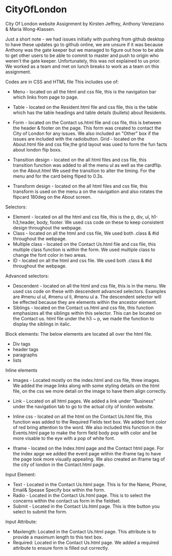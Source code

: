 # CityOfLondon
City Of London website
Assignment by Kirsten Jeffrey, Anthony Veneziano & Maria Wong-Klassen.

Just a short note - we had issues initially with pushing from github desktop to have these updates go to github online, we are unsure if it was because Anthony was the gate keeper but we managed to figure out how to be able to get other users to be able to commit to master and push to origin who weren't the gate keeper. Unfortunately, this was not explained to us prior. We worked as a team and met on lunch breaks to work as a team on this assignment. 

Codes are in CSS and HTML file
This includes use of: 
- Menu - located on all the html and css file, this is the navigation bar which links from page to page.
- Table - located on the Resident.html file and css file, this is the table which has the table headings and table details (bullets) about Residents. 
- Form - located on the Contact us.html file and css file, this is between the header & footer on the page. This form was created to contact the City of London for any issues. We also included an "Other" box if the issues are included with the radiobutton.
Grid - located on the About.html file and css file,the grid layout was used to form the fun facts about london flip boxs.

- Transition design - located on the all html files and css file, this transition function was added to all the menu ul as well as the cardflip. on the About.html We used the transition to alter the timing. For the menu and for the card being fliped to 0.3s.
- Transform design - located on the all html files and css file, this transform is used on the menu a on the navigation and also rotates the flipcard 180deg on the About screen.

Selectors:
- Element - located on all the html and css file, this is the p, div, ul, h1-h3,header, body, footer. We used css code on these to keep consistent design throughout the webpage. 
- Class - located on all the html and css file, We used both .class & #id throughout the webpage. 
- Multiple class - located on the Contact Us.html file and css file, this multiple class function is within the form. We used multiple class to change the font color in two areas. 
- ID - located on all the html and css file. We used both .class & #id throughout the webpage. 



Advanced selectors:
- Descendent - located on all the html and css file, this is in the menu. We used css code on these with descendent advanced selectors. Examples are #menu ul ul, #menu ul li, #menu ul a. The descendent  selector will be effected because they are elements within the ancestor element. 
- Siblings - located on the Contact us.html and css file, this function emphasizes all the siblings within this selector. This can be located on the Contact us. html file under the h3 ~ p, we made the function to display the siblings in italic. 

Block elements: 
The below elements are located all over the html file.

- Div tags
- header tags
- paragraphs
- lists

Inline elements
- Images - Located mostly on the index.html and css file, three images. We added the image links along with some styling details on the html file, on the css we more detail on the image to have them align correctly.
- Link - Located on all html pages. We added a link under "Business" under the navigation tab to go to the actual city of london website. 
- Inline css - located on all the html on the Contact Us.html file, this function was added to the Required Fields text box. We added font color of red bring attention to the word. We also included this function in the Events.html page to make the form field body pop with color and be more visable to the eye with a pop of white font.

- Iframe - located on the Index.html page and the Contact html page. For the index apge we added the event page within the iframe tag to have the page look more visually appealing. We also created an iframe tag of the city of london in the Contact.html page. 

Input Element:
- Text - Located in the Contact Us.html page. This is for the Name, Phone, Email& Spease Specify box within the form.
- Radio - Located in the Contact Us.html page. This is to select the concerns within the contact us form in the fieldset. 
- Submit - Located in the Contact Us.html page. This is thte button you select to submit the form. 

Input Attribute:
- Maxlength: Located in the Contact Us.html page. This attribute is to provide a maximum length to this text box.
- Required: Located in the Contact Us.html page. We added a required attribute to ensure form is filled out correctly. 






